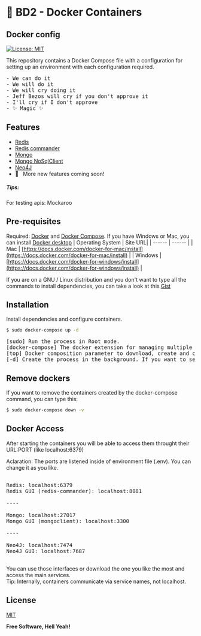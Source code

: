 # :rocket: BD2 - Docker Containers
## Docker config

[![License: MIT](https://img.shields.io/badge/License-MIT-yellow.svg)](https://opensource.org/licenses/MIT)

This repository contains a Docker Compose file with a configuration for setting up an environment with each configuration required.
<pre>
- We can do it
- We will do it
- We will cry doing it
- Jeff Bezos will cry if you don't approve it
- I'll cry if I don't approve
- ✨ Magic ✨
</pre>

## Features

- [Redis](https://redis.io)
- [Redis commander](https://github.com/joeferner/redis-commander)
- [Mongo](https://www.mongodb.com/)
- [Mongo NoSqlClient](https://github.com/nosqlclient/nosqlclient)
- [Neo4J](https://neo4j.com)
- :rocket: &nbsp; More new features coming soon!

##### Tips:
For testing apis: Mockaroo

## Pre-requisites

Required: [Docker](https://www.docker.com/) and [Docker Compose](https://docs.docker.com/compose/).
If you have Windows or Mac, you can install [Docker desktop](https://docs.docker.com/desktop/dashboard/)
| Operating System | Site URL|
| ------ | ------ |
| Mac | [https://docs.docker.com/docker-for-mac/install](https://docs.docker.com/docker-for-mac/install) |
| Windows | [https://docs.docker.com/docker-for-windows/install](https://docs.docker.com/docker-for-windows/install) |

If you are on a GNU / Linux distribution and you don't want to type all the commands to install dependencies, you can take a look at this [Gist](https://gist.github.com/EvgenyOrekhov/1ed8a4466efd0a59d73a11d753c0167b)

## Installation

Install dependencies and configure containers.

```sh
$ sudo docker-compose up -d
```
<pre>
[sudo] Run the process in Root mode.  
[docker-compose] The docker extension for managing multiple containers at the same time.  
[top] Docker composition parameter to download, create and configure containers.  
[-d] Create the process in the background. If you want to see the creation of the process and the console, you can remove this flag.  
</pre>
## Remove dockers

If you want to remove the containers created by the docker-compose command, you can type this:

```sh
$ sudo docker-compose down -v
```


## Docker Access

After starting the containers you will be able to access them throught their URL:PORT (like localhost:6379)

Aclaration: The ports are listened inside of environment file (.env). You can change it as you like.

<pre>

Redis: localhost:6379
Redis GUI (redis-commander): localhost:8081

----

Mongo: localhost:27017
Mongo GUI (mongoclient): localhost:3300

----

Neo4J: localhost:7474
Neo4J GUI: localhost:7687

</pre>

You can use those interfaces or download the one you like the most and access the main services.  
Tip: Internally, containers communicate via service names, not localhost.


## License

[MIT](LICENSE)

**Free Software, Hell Yeah!**
